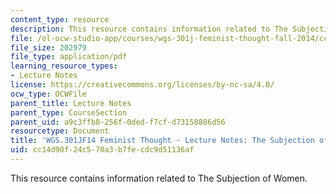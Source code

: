 ```yaml
---
content_type: resource
description: This resource contains information related to The Subjection of Women.
file: /ol-ocw-studio-app/courses/wgs-301j-feminist-thought-fall-2014/cc14d90f24c570a3b7fecdc9d51136af_MITWGS_301JF14_Sess7.pdf
file_size: 202979
file_type: application/pdf
learning_resource_types:
- Lecture Notes
license: https://creativecommons.org/licenses/by-nc-sa/4.0/
ocw_type: OCWFile
parent_title: Lecture Notes
parent_type: CourseSection
parent_uid: a9c3ffb8-256f-0ded-f7cf-d73158886d56
resourcetype: Document
title: 'WGS.301JF14 Feminist Thought - Lecture Notes: The Subjection of Women'
uid: cc14d90f-24c5-70a3-b7fe-cdc9d51136af
---
```

This resource contains information related to The Subjection of Women.